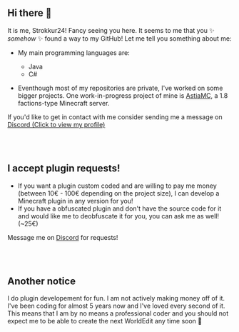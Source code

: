 ## Hi there 👋

It is me, Strokkur24!
Fancy seeing you here. It seems to me that you ✨ _somehow_ ✨ found a way to my GitHub!
Let me tell you something about me:

- My main programming languages are:
  - Java <!-- ![Java](https://banner2.cleanpng.com/20180517/zve/kisspng-java-programmer-computer-programming-logo-5afe2f1dcf9897.0745314915266076458503.jpg) -->
  - C# <!-- ![C#](https://banner2.cleanpng.com/20180517/zve/kisspng-java-programmer-computer-programming-logo-5afe2f1dcf9897.0745314915266076458503.jpg) -->

- Eventhough most of my repositories are private, I've worked on some bigger projects. One work-in-progress project of mine is [AstiaMC](https://github.com/AstiaMC), a 1.8 factions-type Minecraft server.

If you'd like to get in contact with me consider sending me a message on [Discord (Click to view my profile)](https://discord.com/users/813141164281692170)

<br><br>
## I accept plugin requests!
- If you want a plugin custom coded and are willing to pay me money (between 10€ - 100€ depending on the project size), I can develop a Minecraft plugin in any version for you!
- If you have a obfuscated plugin and don't have the source code for it and would like me to deobfuscate it for you, you can ask me as well! (~25€)

Message me on [Discord](https://discord.com/users/813141164281692170) for requests!

<br><br>
## Another notice
I do plugin developement for fun. I am not actively making money off of it. I've been coding for almost 5 years now and I've loved every second of it.
This means that I am by no means a professional coder and you should not expect me to be able to create the next WorldEdit any time soon 🚒
